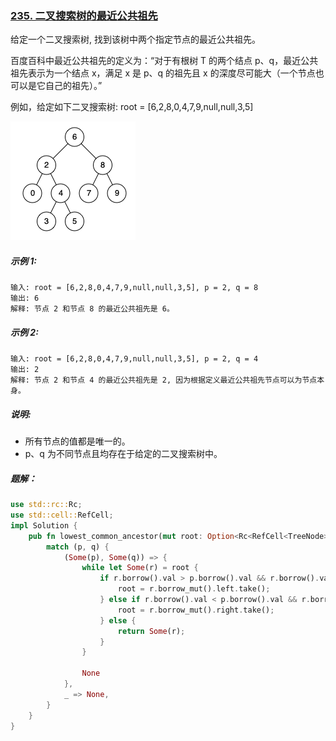 ### [235. 二叉搜索树的最近公共祖先](https://leetcode.cn/problems/lowest-common-ancestor-of-a-binary-search-tree/)
给定一个二叉搜索树, 找到该树中两个指定节点的最近公共祖先。

百度百科中最近公共祖先的定义为：“对于有根树 T 的两个结点 p、q，最近公共祖先表示为一个结点 x，满足 x 是 p、q 的祖先且 x 的深度尽可能大（一个节点也可以是它自己的祖先）。”

例如，给定如下二叉搜索树:  root = [6,2,8,0,4,7,9,null,null,3,5]


![img.png](img.png)


##### 示例 1:
```
输入: root = [6,2,8,0,4,7,9,null,null,3,5], p = 2, q = 8
输出: 6
解释: 节点 2 和节点 8 的最近公共祖先是 6。
```

##### 示例 2:
```
输入: root = [6,2,8,0,4,7,9,null,null,3,5], p = 2, q = 4
输出: 2
解释: 节点 2 和节点 4 的最近公共祖先是 2, 因为根据定义最近公共祖先节点可以为节点本身。
```

##### 说明:
- 所有节点的值都是唯一的。
- p、q 为不同节点且均存在于给定的二叉搜索树中。

##### 题解：
```rust
use std::rc::Rc;
use std::cell::RefCell;
impl Solution {
    pub fn lowest_common_ancestor(mut root: Option<Rc<RefCell<TreeNode>>>, p: Option<Rc<RefCell<TreeNode>>>, q: Option<Rc<RefCell<TreeNode>>>) -> Option<Rc<RefCell<TreeNode>>> {
        match (p, q) {
            (Some(p), Some(q)) => {
                while let Some(r) = root {
                    if r.borrow().val > p.borrow().val && r.borrow().val > q.borrow().val {
                        root = r.borrow_mut().left.take();
                    } else if r.borrow().val < p.borrow().val && r.borrow().val < q.borrow().val {
                        root = r.borrow_mut().right.take();
                    } else {
                        return Some(r);
                    }
                }

                None
            },
            _ => None,
        }
    }
}
```
